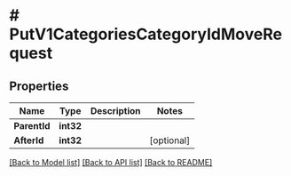# # PutV1CategoriesCategoryIdMoveRequest


## Properties 


Name | Type | Description | Notes
------------ | ------------- | ------------- | -------------
**ParentId**| **int32** |   |
**AfterId**| **int32** |   | [optional]


[[Back to Model list]](../../README.md#models) [[Back to API list]](../../README.md#endpoints) [[Back to README]](../../README.md)

